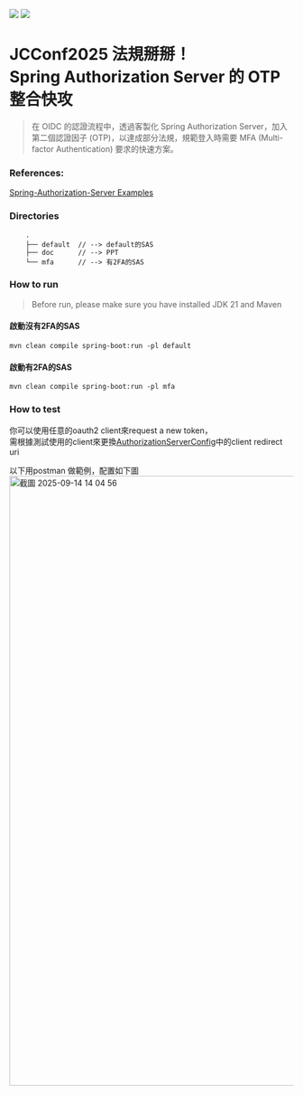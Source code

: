 [![](https://img.shields.io/badge/JCConf-2025-green?style=for-the-badge)](https://jcconf.tw/2025/)
[![](https://img.shields.io/badge/pdf-.%2Fdocs-yellow?style=for-the-badge)](./docs)


# JCConf2025 法規掰掰！<br>Spring Authorization Server 的 OTP 整合快攻
>  在 OIDC 的認證流程中，透過客製化 Spring Authorization Server，加入第二個認證因子 (OTP)，以達成部分法規，規範登入時需要 MFA (Multi-factor Authentication) 要求的快速方案。

### References: 
[Spring-Authorization-Server Examples](https://github.com/spring-projects/spring-authorization-server/tree/1.5.x/samples/demo-authorizationserver)

### Directories
```
    .
    ├── default  // --> default的SAS 
    ├── doc      // --> PPT 
    └── mfa      // --> 有2FA的SAS
```


### How to run
> Before run, please make sure you have installed JDK 21 and Maven

#### 啟動沒有2FA的SAS
`mvn clean compile spring-boot:run -pl default` 

#### 啟動有2FA的SAS
`mvn clean compile spring-boot:run -pl mfa`

### How to test
你可以使用任意的oauth2 client來request a new token，<br>需根據測試使用的client來更換[AuthorizationServerConfig](https://github.com/SamWang32191/jcconf2025-spring-authorization-server-mfa/blob/7a6c81a986482aff90bcac50a69e66b72f560814/default/src/main/java/tw/com/example/demo/authorizationserverdemo/security/AuthorizationServerConfig.java#L88)中的client redirect uri

以下用postman 做範例，配置如下圖 
<img width="1782" height="1079" alt="截圖 2025-09-14 14 04 56" src="https://github.com/user-attachments/assets/244b6946-9f29-4671-8492-43afe8e7d7b5" />
